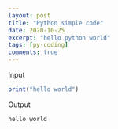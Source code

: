 ```yaml
---
layout: post
title: "Python simple code"
date: 2020-10-25
excerpt: "hello python world"
tags: [py-coding]
comments: true
---
```


Input
```r
print("hello world")
```
Output
```r
hello world
```
